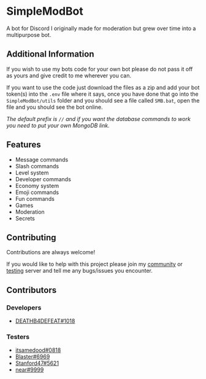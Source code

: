 # SimpleModBot

A bot for Discord I originally made for moderation but grew over time into a
multipurpose bot.

## Additional Information

If you wish to use my bots code for your own bot please do not pass it off as
yours and give credit to me wherever you can.

If you want to use the code just download the files as a zip and add your bot
token(s) into the `.env` file where it says, once you have done that go into the
`SimpleModBot/utils` folder and you should see a file called `SMB.bat`,
open the file and you should see the bot online.

*The default prefix is `//` and if you
want the database commands to work you need to put your own MongoDB link.*

## Features

- Message commands
- Slash commands
- Level system
- Developer commands
- Economy system
- Emoji commands
- Fun commands
- Games
- Moderation
- Secrets

## Contributing

Contributions are always welcome!

If you would like to help with this project please join my [community](https://discord.gg/26NtPVvNCU) or [testing](https://discord.gg/yfcvPmxkmR)
server and tell me any bugs/issues you encounter.

## Contributors

### Developers

- [DEATHB4DEFEAT#1018](https://www.github.com/deathb4defeat)

### Testers

- [itsamedood#0818](https://github.com/itsamedood)
- [Blaster#6969](https://www.youtube.com/channel/UCvG7nYCCx33dL61nlObV5TQ)
- [Stanford47#5621](https://github.com/Stanford47)
- [near#9999](https://www.youtube.com/channel/UCVdckpCY90ytyzwihp86xEA)
